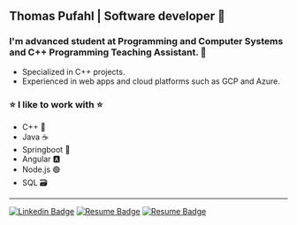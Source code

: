 ## Thomas Pufahl | Software developer 🚀 

### I'm advanced student at Programming and Computer Systems and C++ Programming Teaching Assistant. 🫡

* Specialized in C++ projects.
* Experienced in web apps and cloud platforms such as GCP and Azure. 

### ⭐ I like to work with ⭐
* C++ 🔵
* Java ☕
* Springboot 🍃
* Angular 🅰️
* Node.js 🟢
* SQL 🗃️
---
[![Linkedin Badge](https://img.shields.io/badge/-thomaspufahl-0e76a8?style=flat&labelColor=0e76a8&logo=linkedin&logoColor=white)](https://www.linkedin.com/in/thomaspufahl/)  [![Resume Badge](https://img.shields.io/badge/-CV_ENG-d20001?style=flat&labelColor=d20001&logo=DocuSign&logoColor=white)](https://drive.google.com/file/d/1XBDsVbPnSuVzjNg8dS0L76kNFTrE7a5O/view?usp=sharing) [![Resume Badge](https://img.shields.io/badge/-CV_ESP-d20001?style=flat&labelColor=d20001&logo=DocuSign&logoColor=white)](https://drive.google.com/file/d/1BKxM_bkYU5wtKqX5P1CpXaQuJTs8QWYk/view?usp=sharing)